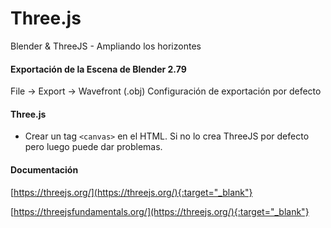# Three.js
Blender & ThreeJS - Ampliando los horizontes

#### Exportación de la Escena de Blender 2.79
File -> Export -> Wavefront (.obj)
Configuración de exportación por defecto

#### Three.js
- Crear un tag `<canvas>` en el HTML. Si no lo crea ThreeJS por defecto pero luego puede dar problemas.

#### Documentación
[https://threejs.org/](https://threejs.org/){:target="_blank"}

[https://threejsfundamentals.org/](https://threejs.org/){:target="_blank"}
